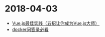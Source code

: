 # 2018-04-03

- [Vue.js最佳实践（五招让你成为Vue.js大师）
](https://segmentfault.com/a/1190000014085613?utm_source=weekly&utm_medium=email&utm_campaign=email_weekly)
- [docker问答录必看](https://blog.lab99.org/post/docker-2016-07-14-faq.html)
